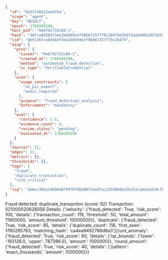 ```json
{
  "id": "0a537a8212eebf6a",
  "scope": "agent",
  "key": "RESULT",
  "epoch": 1760289290,
  "host_pid": "9e6742732c60:1",
  "hash": "36fce84584f3ee2b6569e3f98667257f79c28479d35d73a2b40bb20f3d33bdc3",
  "cid": "QmV136fce84584f3ee2b6569e3f98667257f79c28479",
  "aicp": {
    "prov": {
      "issuer": "9e6742732c60:1",
      "created_at": 1760289290,
      "method": "automated_fraud_detection",
      "vc_type": "VerifiableCredential"
    },
    "ucon": {
      "usage_constraints": [
        "no_pii_export",
        "audit_required"
      ],
      "purpose": "fraud_detection_analysis",
      "enforcement": "mandatory"
    },
    "eval": {
      "confidence": 1.0,
      "evidence_count": 0,
      "review_status": "pending",
      "evaluated_at": 1760289290
    }
  },
  "sources": [],
  "edges": [],
  "metrics": {},
  "thresholds": {},
  "tags": [
    "fraud",
    "duplicate_transaction",
    "risk_critical"
  ],
  "sig": "abbec365a3469840799f6f981807cbe07ac22930b6b13b152cabda1dc0cfb210"
}
```

Fraud detected: duplicate_transaction (score: 92)
Transaction: 021000020626056
Details: {'velocity': {'fraud_detected': True, 'risk_score': 100, 'details': {'transaction_count': 119, 'threshold': 50, 'total_amount': 11900000, 'amount_threshold': 10000000}}, 'duplicate': {'fraud_detected': True, 'risk_score': 85, 'details': {'duplicate_count': 118, 'first_seen': 1760285763, 'matching_hash': 'ca4ea9492786d8a3'}}}unt_anomaly': {'fraud_detected': True, 'risk_score': 60, 'details': {'iqr_bounds': {'lower': -193126.0, 'upper': 787386.0}, 'amount': 1000000}}, 'round_amount': {'fraud_detected': True, 'risk_score': 40, 'details': {'pattern': 'exact_thousands', 'amount': 1000000}}}